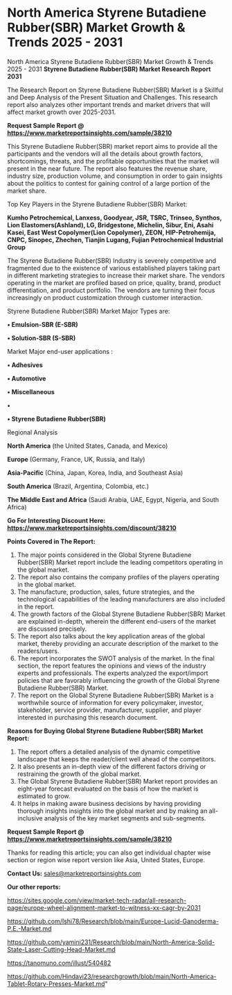 # North America Styrene Butadiene Rubber(SBR) Market Growth & Trends 2025 - 2031
 North America Styrene Butadiene Rubber(SBR) Market Growth & Trends 2025 - 2031
<strong>Styrene Butadiene Rubber(SBR) Market Research Report 2031</strong>

The Research Report on Styrene Butadiene Rubber(SBR) Market is a Skillful and Deep Analysis of the Present Situation and Challenges. This research report also analyzes other important trends and market drivers that will affect market growth over 2025-2031.

<strong>Request Sample Report @ <a href=https://www.marketreportsinsights.com/sample/38210>https://www.marketreportsinsights.com/sample/38210</a></strong>

This Styrene Butadiene Rubber(SBR) market report aims to provide all the participants and the vendors will all the details about growth factors, shortcomings, threats, and the profitable opportunities that the market will present in the near future. The report also features the revenue share, industry size, production volume, and consumption in order to gain insights about the politics to contest for gaining control of a large portion of the market share.

Top Key Players in the Styrene Butadiene Rubber(SBR) Market:

<strong>Kumho Petrochemical, Lanxess, Goodyear, JSR, TSRC, Trinseo, Synthos, Lion Elastomers(Ashland), LG, Bridgestone, Michelin, Sibur, Eni, Asahi Kasei, East West Copolymer(Lion Copolymer), ZEON, HIP-Petrohemija, CNPC, Sinopec, Zhechen, Tianjin Lugang, Fujian Petrochemical Industrial Group</strong>

The Styrene Butadiene Rubber(SBR) Industry is severely competitive and fragmented due to the existence of various established players taking part in different marketing strategies to increase their market share. The vendors operating in the market are profiled based on price, quality, brand, product differentiation, and product portfolio. The vendors are turning their focus increasingly on product customization through customer interaction.

Styrene Butadiene Rubber(SBR) Market Major Types are:

<strong>•  Emulsion-SBR (E-SBR)

•  Solution-SBR (S-SBR)</strong>

Market Major end-user applications :

<strong>•  Adhesives

•  Automotive

•  Miscellaneous

•  

•  Styrene Butadiene Rubber(SBR)</strong>

Regional Analysis

</u><strong><b>North America</b></strong> (the United States, Canada, and Mexico)

<strong><b>Europe </b></strong>(Germany, France, UK, Russia, and Italy)

<strong><b>Asia-Pacific</b></strong> (China, Japan, Korea, India, and Southeast Asia)

<strong><b>South America</b></strong> (Brazil, Argentina, Colombia, etc.)

<strong><b>The Middle East and Africa</b></strong> (Saudi Arabia, UAE, Egypt, Nigeria, and South Africa)

<strong>Go For Interesting Discount Here: <a href=https://www.marketreportsinsights.com/discount/38210>https://www.marketreportsinsights.com/discount/38210</a></strong>

<strong>Points Covered in The Report:</strong>
<ol>
  <li>The major points considered in the Global Styrene Butadiene Rubber(SBR) Market report include the leading competitors operating in the global market.</li>
  <li>The report also contains the company profiles of the players operating in the global market.</li>
  <li>The manufacture, production, sales, future strategies, and the technological capabilities of the leading manufacturers are also included in the report.</li>
  <li>The growth factors of the Global Styrene Butadiene Rubber(SBR) Market are explained in-depth, wherein the different end-users of the market are discussed precisely.</li>
  <li>The report also talks about the key application areas of the global market, thereby providing an accurate description of the market to the readers/users.</li>
  <li>The report incorporates the SWOT analysis of the market. In the final section, the report features the opinions and views of the industry experts and professionals. The experts analyzed the export/import policies that are favorably influencing the growth of the Global Styrene Butadiene Rubber(SBR) Market.</li>
  <li>The report on the Global Styrene Butadiene Rubber(SBR) Market is a worthwhile source of information for every policymaker, investor, stakeholder, service provider, manufacturer, supplier, and player interested in purchasing this research document.</li>
</ol>
<strong>Reasons for Buying Global Styrene Butadiene Rubber(SBR) Market Report:</strong>

<ol>
  <li>The report offers a detailed analysis of the dynamic competitive landscape that keeps the reader/client well ahead of the competitors.</li>
  <li>It also presents an in-depth view of the different factors driving or restraining the growth of the global market.</li>
  <li>The Global Styrene Butadiene Rubber(SBR) Market report provides an eight-year forecast evaluated on the basis of how the market is estimated to grow.</li>
  <li>It helps in making aware business decisions by having providing thorough insights insights into the global market and by making an all-inclusive analysis of the key market segments and sub-segments.</li>
</ol>
<strong>Request Sample Report @ <a href=https://www.marketreportsinsights.com/sample/38210>https://www.marketreportsinsights.com/sample/38210</a></strong>


Thanks for reading this article; you can also get individual chapter wise section or region wise report version like Asia, United States, Europe.

<strong>Contact Us:</strong>
sales@marketreportsinsights.com

<strong>Our other reports:</strong>

<a href=https://sites.google.com/view/market-tech-radar/all-research-page/europe-wheel-alignment-market-to-witness-xx-cagr-by-2031>https://sites.google.com/view/market-tech-radar/all-research-page/europe-wheel-alignment-market-to-witness-xx-cagr-by-2031</a>

<a href=https://github.com/Ishi78/Research/blob/main/Europe-Lucid-Ganoderma-P.E.-Market.md>https://github.com/Ishi78/Research/blob/main/Europe-Lucid-Ganoderma-P.E.-Market.md</a>

<a href=https://github.com/yamini231/Research/blob/main/North-America-Solid-State-Laser-Cutting-Head-Market.md>https://github.com/yamini231/Research/blob/main/North-America-Solid-State-Laser-Cutting-Head-Market.md</a>

<a href=https://tanomuno.com/illust/540482>https://tanomuno.com/illust/540482</a>

<a href=https://github.com/Hindavi23/researchgrowth/blob/main/North-America-Tablet-Rotary-Presses-Market.md>https://github.com/Hindavi23/researchgrowth/blob/main/North-America-Tablet-Rotary-Presses-Market.md</a>"
